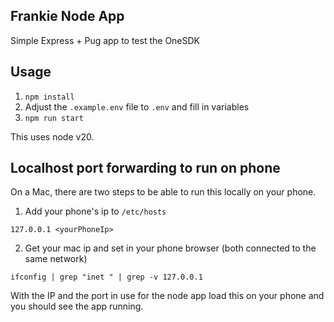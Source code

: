 ## Frankie Node App

Simple Express + Pug app to test the OneSDK

## Usage

1. `npm install`
2. Adjust the `.example.env` file to `.env` and fill in variables
3. `npm run start`

This uses node v20.

## Localhost port forwarding to run on phone

On a Mac, there are two steps to be able to run this locally on your phone.

1. Add your phone's ip to `/etc/hosts`

`127.0.0.1 <yourPhoneIp>`

2. Get your mac ip and set in your phone browser (both connected to the same network)

`ifconfig | grep "inet " | grep -v 127.0.0.1`

With the IP and the port in use for the node app load this on your phone and you should see the app running. 


